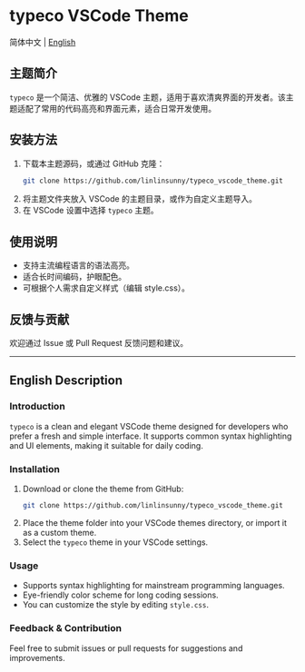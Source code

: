 # typeco VSCode Theme

简体中文 | [English](#english-description)

## 主题简介

`typeco` 是一个简洁、优雅的 VSCode 主题，适用于喜欢清爽界面的开发者。该主题适配了常用的代码高亮和界面元素，适合日常开发使用。

## 安装方法

1. 下载本主题源码，或通过 GitHub 克隆：
   ```bash
   git clone https://github.com/linlinsunny/typeco_vscode_theme.git
   ```
2. 将主题文件夹放入 VSCode 的主题目录，或作为自定义主题导入。
3. 在 VSCode 设置中选择 `typeco` 主题。

## 使用说明
- 支持主流编程语言的语法高亮。
- 适合长时间编码，护眼配色。
- 可根据个人需求自定义样式（编辑 style.css）。

## 反馈与贡献
欢迎通过 Issue 或 Pull Request 反馈问题和建议。

---

## English Description

### Introduction

`typeco` is a clean and elegant VSCode theme designed for developers who prefer a fresh and simple interface. It supports common syntax highlighting and UI elements, making it suitable for daily coding.

### Installation

1. Download or clone the theme from GitHub:
   ```bash
   git clone https://github.com/linlinsunny/typeco_vscode_theme.git
   ```
2. Place the theme folder into your VSCode themes directory, or import it as a custom theme.
3. Select the `typeco` theme in your VSCode settings.

### Usage
- Supports syntax highlighting for mainstream programming languages.
- Eye-friendly color scheme for long coding sessions.
- You can customize the style by editing `style.css`.

### Feedback & Contribution
Feel free to submit issues or pull requests for suggestions and improvements.
